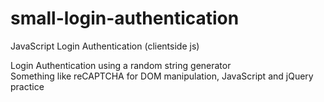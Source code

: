 # small-login-authentication
JavaScript Login Authentication (clientside js)

Login Authentication using a random string generator
<br>
Something like reCAPTCHA
for DOM manipulation, JavaScript and jQuery practice

